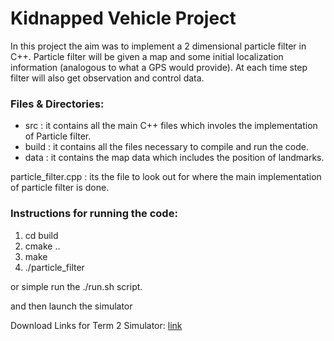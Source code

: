 # Kidnapped Vehicle Project

In this project the aim was to implement a 2 dimensional particle filter in C++. Particle filter will be given a map and some initial localization information (analogous to what a GPS would provide). At each time step filter will also get observation and control data.

### Files & Directories:
- src : it contains all the main C++ files which involes the implementation of Particle filter.
- build : it contains all the files necessary to compile and run the code.
- data : it contains the map data which includes the position of landmarks.

particle_filter.cpp : its the file to look out for where the main implementation of particle filter is done.

### Instructions for running the code:
1. cd build
2. cmake ..
3. make
4. ./particle_filter

or 
simple run the ./run.sh script. 

and then launch the simulator


Download Links for Term 2 Simulator: [link](https://github.com/udacity/self-driving-car-sim/releases)
